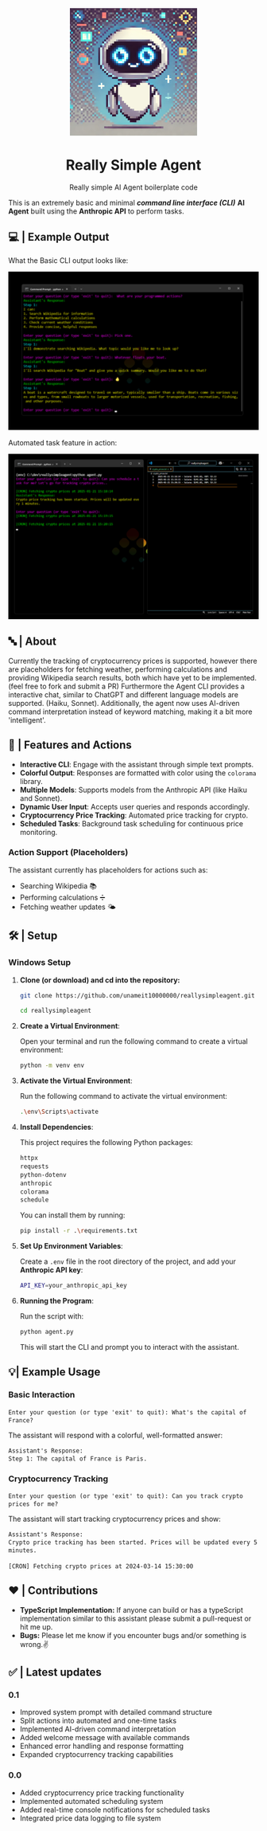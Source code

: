 <div align="center">
  <img src="images/rsag.png" alt="Really Simple AI Agent Image" width="256"/>
  <h1>Really Simple Agent</h1>
  <p>Really simple AI Agent boilerplate code</p>
</div>

This is an extremely basic and minimal ***command line interface (CLI)*** **AI Agent** built using the **Anthropic API** to perform tasks.

## 💻 | Example Output 

What the Basic CLI output looks like:

![Basic CLI Output](images/cli_output1.png)

Automated task feature in action:

![Crypto Tracking Output](images/cli_output2.png)

## 🔤 | About
Currently the tracking of cryptocurrency prices is supported, however there are placeholders for fetching weather, performing calculations and providing Wikipedia search results, both which have yet to be implemented. (feel free to fork and submit a PR) Furthermore the Agent CLI provides a interactive chat, similar to ChatGPT and different language models are supported. (Haiku, Sonnet). Additionally, the agent now uses AI-driven command interpretation instead of keyword matching, making it a bit more 'intelligent'.

## 🌟 | Features and Actions 
- **Interactive CLI**: Engage with the assistant through simple text prompts.
- **Colorful Output**: Responses are formatted with color using the `colorama` library.
- **Multiple Models**: Supports models from the Anthropic API (like Haiku and Sonnet).
- **Dynamic User Input**: Accepts user queries and responds accordingly.
- **Cryptocurrency Price Tracking**: Automated price tracking for crypto.
- **Scheduled Tasks**: Background task scheduling for continuous price monitoring.

### Action Support (Placeholders)
The assistant currently has placeholders for actions such as:
- Searching Wikipedia 📚
- Performing calculations ➗
- Fetching weather updates 🌤️

## 🛠️ | Setup

### Windows Setup 
1. **Clone (or download) and cd into the repository:**
   ```bash
   git clone https://github.com/unameit10000000/reallysimpleagent.git
   ```
   ```bash
   cd reallysimpleagent
   ```

2. **Create a Virtual Environment**:

   Open your terminal and run the following command to create a virtual environment:

   ```bash
   python -m venv env
   ```

3. **Activate the Virtual Environment**:

   Run the following command to activate the virtual environment:

   ```bash
   .\env\Scripts\activate
   ```

4. **Install Dependencies**:

   This project requires the following Python packages:

   ```bash
   httpx
   requests
   python-dotenv
   anthropic
   colorama
   schedule
   ```

   You can install them by running:

   ```bash
   pip install -r .\requirements.txt
   ```

5. **Set Up Environment Variables**:

   Create a `.env` file in the root directory of the project, and add your **Anthropic API key**:

   ```bash
   API_KEY=your_anthropic_api_key
   ```

6. **Running the Program**:

   Run the script with:

   ```bash
   python agent.py
   ```

   This will start the CLI and prompt you to interact with the assistant.

## 💡| Example Usage 

### Basic Interaction
```
Enter your question (or type 'exit' to quit): What's the capital of France?
```

The assistant will respond with a colorful, well-formatted answer:

```
Assistant's Response:
Step 1: The capital of France is Paris.
```

### Cryptocurrency Tracking
```
Enter your question (or type 'exit' to quit): Can you track crypto prices for me?
```

The assistant will start tracking cryptocurrency prices and show:

```
Assistant's Response:
Crypto price tracking has been started. Prices will be updated every 5 minutes.

[CRON] Fetching crypto prices at 2024-03-14 15:30:00
```

## ❤️ | Contributions 
- **TypeScript Implementation:** If anyone can build or has a typeScript implementation similar to this assistant please submit a pull-request or hit me up.
- **Bugs:** Please let me know if you encounter bugs and/or something is wrong.✌️

## ✅ | Latest updates
### 0.1
- Improved system prompt with detailed command structure
- Split actions into automated and one-time tasks
- Implemented AI-driven command interpretation
- Added welcome message with available commands
- Enhanced error handling and response formatting
- Expanded cryptocurrency tracking capabilities

### 0.0
- Added cryptocurrency price tracking functionality
- Implemented automated scheduling system
- Added real-time console notifications for scheduled tasks
- Integrated price data logging to file system